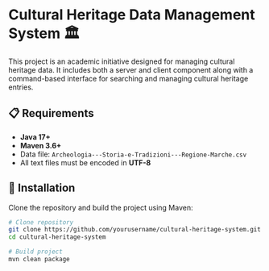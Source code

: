 # Cultural Heritage Data Management System 🏛️

This project is an academic initiative designed for managing cultural heritage data. It includes both a server and client component along with a command-based interface for searching and managing cultural heritage entries.

## 📋 Requirements

- **Java 17+**
- **Maven 3.6+**
- Data file: `Archeologia---Storia-e-Tradizioni---Regione-Marche.csv`
- All text files must be encoded in **UTF-8**

## 🚀 Installation

Clone the repository and build the project using Maven:

```bash
# Clone repository
git clone https://github.com/yourusername/cultural-heritage-system.git
cd cultural-heritage-system

# Build project
mvn clean package
